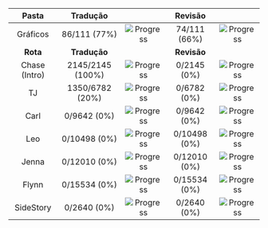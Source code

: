 |   **Pasta**   |   **Tradução**   |                                                       |  **Revisão** |                                                      |
|:-------------:|:----------------:|:-----------------------------------------------------:|:------------:|:----------------------------------------------------:|
|    Gráficos   |   86/111 (77%)   |  ![Progress](https://progress-bar.dev/77/?&width=150) | 74/111 (66%) | ![Progress](https://progress-bar.dev/66/?&width=150) |
|    **Rota**   |   **Tradução**   |                                                       |  **Revisão** |                                                      |
| Chase (Intro) | 2145/2145 (100%) | ![Progress](https://progress-bar.dev/100/?&width=150) |  0/2145 (0%) |  ![Progress](https://progress-bar.dev/0/?&width=150) |
|       TJ      |  1350/6782 (20%) |  ![Progress](https://progress-bar.dev/20/?&width=150) |  0/6782 (0%) |  ![Progress](https://progress-bar.dev/0/?&width=150) |
|      Carl     |    0/9642 (0%)   |  ![Progress](https://progress-bar.dev/0/?&width=150)  |  0/9642 (0%) |  ![Progress](https://progress-bar.dev/0/?&width=150) |
|      Leo      |   0/10498 (0%)   |  ![Progress](https://progress-bar.dev/0/?&width=150)  | 0/10498 (0%) |  ![Progress](https://progress-bar.dev/0/?&width=150) |
|     Jenna     |   0/12010 (0%)   |  ![Progress](https://progress-bar.dev/0/?&width=150)  | 0/12010 (0%) |  ![Progress](https://progress-bar.dev/0/?&width=150) |
|     Flynn     |   0/15534 (0%)   |  ![Progress](https://progress-bar.dev/0/?&width=150)  | 0/15534 (0%) |  ![Progress](https://progress-bar.dev/0/?&width=150) |
|   SideStory   |    0/2640 (0%)   |  ![Progress](https://progress-bar.dev/0/?&width=150)  |  0/2640 (0%) |  ![Progress](https://progress-bar.dev/0/?&width=150) |